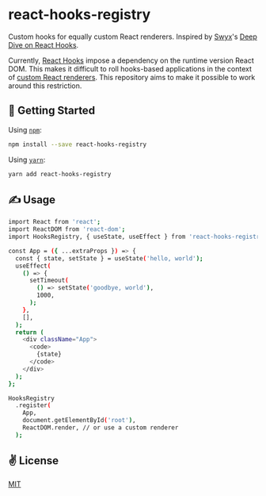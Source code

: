 # react-hooks-registry
Custom hooks for equally custom React renderers. Inspired by [Swyx](https://twitter.com/swyx)'s [Deep Dive on React Hooks](https://www.netlify.com/blog/2019/03/11/deep-dive-how-do-react-hooks-really-work/).

Currently, [React Hooks](https://reactjs.org/docs/hooks-intro.html) impose a dependency on the runtime version React DOM. This makes it difficult to roll hooks-based applications in the context of [custom React renderers](https://github.com/nitin42/Making-a-custom-React-renderer). This repository aims to make it possible to work around this restriction.

## 🚀 Getting Started

Using [`npm`]():

```bash
npm install --save react-hooks-registry
```

Using [`yarn`]():

```bash
yarn add react-hooks-registry
```

## ✍️ Usage

```bash
import React from 'react';
import ReactDOM from 'react-dom';
import HooksRegistry, { useState, useEffect } from 'react-hooks-registry';

const App = ({ ...extraProps }) => {
  const { state, setState } = useState('hello, world');
  useEffect(
    () => {
      setTimeout(
        () => setState('goodbye, world'),
        1000,
      );
    },
    [],
  );
  return (
    <div className="App">
      <code>
        {state}
      </code>
    </div>
  );
};

HooksRegistry
  .register(
    App,
    document.getElementById('root'),
    ReactDOM.render, // or use a custom renderer
  );
```

## ✌️  License 
[MIT](https://opensource.org/licenses/MIT)
